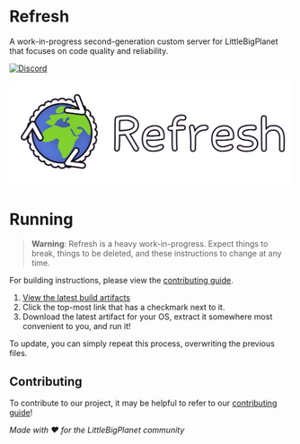 # Refresh

A work-in-progress second-generation custom server for LittleBigPlanet that focuses on code quality and reliability.

[![Discord](https://img.shields.io/discord/1049223665243389953?label=Discord)](https://discord.gg/xN5yKdxmWG)

<p align="center">
  <img width="600" src="https://github.com/LittleBigRefresh/Branding/blob/main/logos/refresh_type_transparent.png">
</p>

# Running

> **Warning**:
> Refresh is a heavy work-in-progress. Expect things to break, things to be deleted, and these instructions to change at any time.

For building instructions, please view the [contributing guide](CONTRIBUTING.md).

1. [View the latest build artifacts](https://github.com/LittleBigRefresh/Refresh/actions/workflows/dotnet.yml)
1. Click the top-most link that has a checkmark next to it.
1. Download the latest artifact for your OS, extract it somewhere most convenient to you, and run it!

To update, you can simply repeat this process, overwriting the previous files.

## Contributing
To contribute to our project, it may be helpful to refer to our [contributing guide](CONTRIBUTING.md)!

*Made with :heart: for the LittleBigPlanet community*
